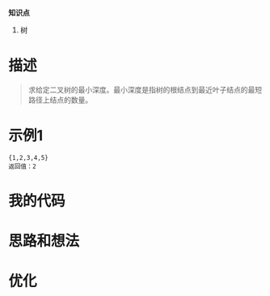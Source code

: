 **知识点**
1. 树


# 描述
>求给定二叉树的最小深度。最小深度是指树的根结点到最近叶子结点的最短路径上结点的数量。

# 示例1

```
{1,2,3,4,5}
返回值：2
```

# 我的代码


# 思路和想法

# 优化
